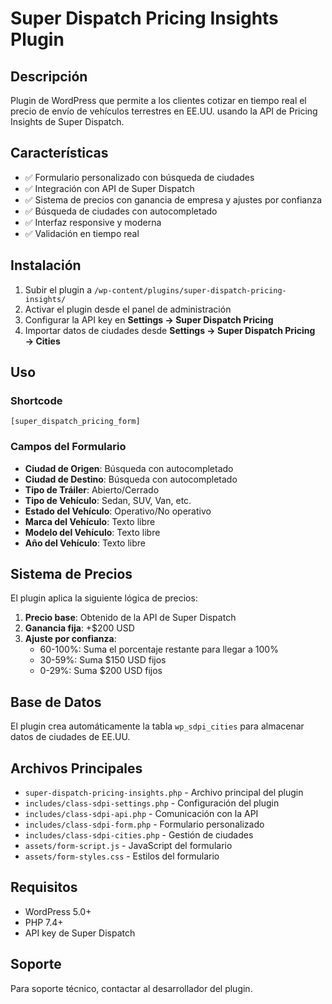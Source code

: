 # Super Dispatch Pricing Insights Plugin

## Descripción
Plugin de WordPress que permite a los clientes cotizar en tiempo real el precio de envío de vehículos terrestres en EE.UU. usando la API de Pricing Insights de Super Dispatch.

## Características
- ✅ Formulario personalizado con búsqueda de ciudades
- ✅ Integración con API de Super Dispatch
- ✅ Sistema de precios con ganancia de empresa y ajustes por confianza
- ✅ Búsqueda de ciudades con autocompletado
- ✅ Interfaz responsive y moderna
- ✅ Validación en tiempo real

## Instalación
1. Subir el plugin a `/wp-content/plugins/super-dispatch-pricing-insights/`
2. Activar el plugin desde el panel de administración
3. Configurar la API key en **Settings → Super Dispatch Pricing**
4. Importar datos de ciudades desde **Settings → Super Dispatch Pricing → Cities**

## Uso
### Shortcode
```
[super_dispatch_pricing_form]
```

### Campos del Formulario
- **Ciudad de Origen**: Búsqueda con autocompletado
- **Ciudad de Destino**: Búsqueda con autocompletado
- **Tipo de Tráiler**: Abierto/Cerrado
- **Tipo de Vehículo**: Sedan, SUV, Van, etc.
- **Estado del Vehículo**: Operativo/No operativo
- **Marca del Vehículo**: Texto libre
- **Modelo del Vehículo**: Texto libre
- **Año del Vehículo**: Texto libre

## Sistema de Precios
El plugin aplica la siguiente lógica de precios:
1. **Precio base**: Obtenido de la API de Super Dispatch
2. **Ganancia fija**: +$200 USD
3. **Ajuste por confianza**:
   - 60-100%: Suma el porcentaje restante para llegar a 100%
   - 30-59%: Suma $150 USD fijos
   - 0-29%: Suma $200 USD fijos

## Base de Datos
El plugin crea automáticamente la tabla `wp_sdpi_cities` para almacenar datos de ciudades de EE.UU.

## Archivos Principales
- `super-dispatch-pricing-insights.php` - Archivo principal del plugin
- `includes/class-sdpi-settings.php` - Configuración del plugin
- `includes/class-sdpi-api.php` - Comunicación con la API
- `includes/class-sdpi-form.php` - Formulario personalizado
- `includes/class-sdpi-cities.php` - Gestión de ciudades
- `assets/form-script.js` - JavaScript del formulario
- `assets/form-styles.css` - Estilos del formulario

## Requisitos
- WordPress 5.0+
- PHP 7.4+
- API key de Super Dispatch

## Soporte
Para soporte técnico, contactar al desarrollador del plugin.